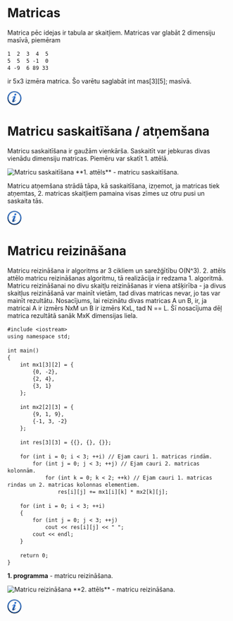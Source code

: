 # Matricas

Matrica pēc idejas ir tabula ar skaitļiem. Matricas var glabāt 2 dimensiju masīvā, piemēram

```
1  2  3  4  5 
5  5  5 -1  0
4 -9  6 89 33
```

ir 5x3 izmēra matrica. Šo varētu saglabāt int mas[3][5]; masīvā.

<a href="http://en.wikipedia.org/wiki/Matrix_(mathematics)" target="_blank">![Vairāk informācija](/media/theory/information.png)</a>

# Matricu saskaitīšana / atņemšana

Matricu saskaitīšana ir gaužām vienkārša. Saskaitīt var jebkuras divas vienādu dimensiju matricas. Piemēru var skatīt 1. attēlā.

<img alt="Matricu saskaitīšana" src="/media/theory/matrix1.gif"/>
**1. attēls** - matricu saskaitīšana.

Matricu atņemšana strādā tāpa, kā saskaitīšana, izņemot, ja matricas tiek atņemtas, 2. matricas skaitļiem pamaina visas zīmes uz otru pusi un saskaita tās.

<a href="http://en.wikipedia.org/wiki/Matrix_addition" target="_blank">![Vairāk informācija](/media/theory/information.png)</a>

# Matricu reizināšana

Matricu reizināšana ir algoritms ar 3 cikliem un sarežģītību O(N^3). 2. attēls attēlo matricu reizināšanas algoritmu, tā realizācija ir redzama 1. algoritmā. Matricu reizināšanai no divu skaitļu reizināšanas ir viena atšķirība - ja divus skaitļus reizināšanā var mainīt vietām, tad divas matricas nevar, jo tas var mainīt rezultātu. Nosacījums, lai reizinātu divas matricas A un B, ir, ja matricai A ir izmērs NxM un B ir izmērs KxL, tad N == L. Šī nosacījuma dēļ matrica rezultātā sanāk MxK dimensijas liela.

```
#include <iostream>
using namespace std;

int main()
{
    int mx1[3][2] = {
        {0, -2},
        {2, 4},
        {3, 1}
    };

    int mx2[2][3] = {
        {9, 1, 9},
        {-1, 3, -2}
    };

    int res[3][3] = {{}, {}, {}};

    for (int i = 0; i < 3; ++i) // Ejam cauri 1. matricas rindām.
        for (int j = 0; j < 3; ++j) // Ejam cauri 2. matricas kolonnām.
            for (int k = 0; k < 2; ++k) // Ejam cauri 1. matricas rindas un 2. matricas kolonnas elementiem.
                res[i][j] += mx1[i][k] * mx2[k][j];

    for (int i = 0; i < 3; ++i)
    {
        for (int j = 0; j < 3; ++j)
            cout << res[i][j] << " ";
        cout << endl;
    }

    return 0;
}
```

**1. programma** - matricu reizināšana.


<img alt="Matricu reizināšana" src="/media/theory/matrix2.gif"/>
**2. attēls** - matricu reizināšana.

<a href="http://en.wikipedia.org/wiki/Matrix_multiplication" target="_blank">![Vairāk informācija](/media/theory/information.png)</a>